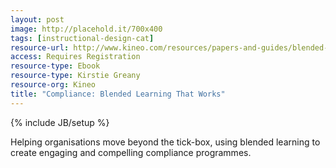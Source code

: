 ```yaml
---
layout: post
image: http://placehold.it/700x400
tags: [instructional-design-cat]
resource-url: http://www.kineo.com/resources/papers-and-guides/blended-learning-that-works-for-compliance-guide
access: Requires Registration
resource-type: Ebook
resource-type: Kirstie Greany
resource-org: Kineo
title: "Compliance: Blended Learning That Works"
---
```

{% include JB/setup %}

Helping organisations move beyond the tick-box, using blended learning to create engaging and compelling compliance programmes.
